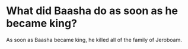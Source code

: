 # What did Baasha do as soon as he became king?

As soon as Baasha became king, he killed all of the family of Jeroboam.
